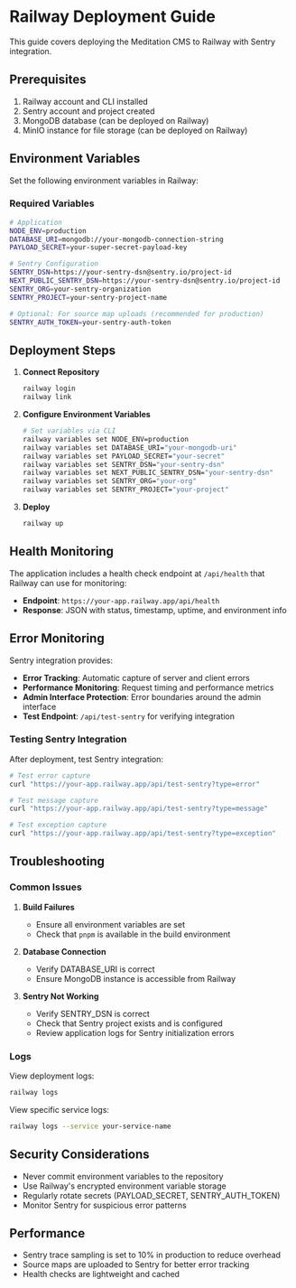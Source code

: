 # Railway Deployment Guide

This guide covers deploying the Meditation CMS to Railway with Sentry integration.

## Prerequisites

1. Railway account and CLI installed
2. Sentry account and project created
3. MongoDB database (can be deployed on Railway)
4. MinIO instance for file storage (can be deployed on Railway)

## Environment Variables

Set the following environment variables in Railway:

### Required Variables
```bash
# Application
NODE_ENV=production
DATABASE_URI=mongodb://your-mongodb-connection-string
PAYLOAD_SECRET=your-super-secret-payload-key

# Sentry Configuration
SENTRY_DSN=https://your-sentry-dsn@sentry.io/project-id
NEXT_PUBLIC_SENTRY_DSN=https://your-sentry-dsn@sentry.io/project-id
SENTRY_ORG=your-sentry-organization
SENTRY_PROJECT=your-sentry-project-name

# Optional: For source map uploads (recommended for production)
SENTRY_AUTH_TOKEN=your-sentry-auth-token
```

## Deployment Steps

1. **Connect Repository**
   ```bash
   railway login
   railway link
   ```

2. **Configure Environment Variables**
   ```bash
   # Set variables via CLI
   railway variables set NODE_ENV=production
   railway variables set DATABASE_URI="your-mongodb-uri"
   railway variables set PAYLOAD_SECRET="your-secret"
   railway variables set SENTRY_DSN="your-sentry-dsn"
   railway variables set NEXT_PUBLIC_SENTRY_DSN="your-sentry-dsn"
   railway variables set SENTRY_ORG="your-org"
   railway variables set SENTRY_PROJECT="your-project"
   ```

3. **Deploy**
   ```bash
   railway up
   ```

## Health Monitoring

The application includes a health check endpoint at `/api/health` that Railway can use for monitoring:

- **Endpoint**: `https://your-app.railway.app/api/health`
- **Response**: JSON with status, timestamp, uptime, and environment info

## Error Monitoring

Sentry integration provides:

- **Error Tracking**: Automatic capture of server and client errors
- **Performance Monitoring**: Request timing and performance metrics
- **Admin Interface Protection**: Error boundaries around the admin interface
- **Test Endpoint**: `/api/test-sentry` for verifying integration

### Testing Sentry Integration

After deployment, test Sentry integration:

```bash
# Test error capture
curl "https://your-app.railway.app/api/test-sentry?type=error"

# Test message capture  
curl "https://your-app.railway.app/api/test-sentry?type=message"

# Test exception capture
curl "https://your-app.railway.app/api/test-sentry?type=exception"
```

## Troubleshooting

### Common Issues

1. **Build Failures**
   - Ensure all environment variables are set
   - Check that `pnpm` is available in the build environment

2. **Database Connection**
   - Verify DATABASE_URI is correct
   - Ensure MongoDB instance is accessible from Railway

3. **Sentry Not Working**
   - Verify SENTRY_DSN is correct
   - Check that Sentry project exists and is configured
   - Review application logs for Sentry initialization errors

### Logs

View deployment logs:
```bash
railway logs
```

View specific service logs:
```bash
railway logs --service your-service-name
```

## Security Considerations

- Never commit environment variables to the repository
- Use Railway's encrypted environment variable storage
- Regularly rotate secrets (PAYLOAD_SECRET, SENTRY_AUTH_TOKEN)
- Monitor Sentry for suspicious error patterns

## Performance

- Sentry trace sampling is set to 10% in production to reduce overhead
- Source maps are uploaded to Sentry for better error tracking
- Health checks are lightweight and cached